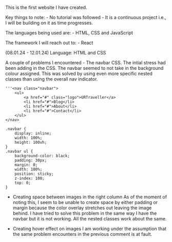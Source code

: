 This is the first website I have created.

Key things to note:
    - No tutorial was followed
    - It is a continuous project i.e., I will be building on it as time progresses.

The languages being used are:
    - HTML, CSS and JavaScript

The framework I will reach out to:
    - React

(08.01.24 - 12.01.24)
Language:
HTML and CSS

A couple of problems I encountered
    - The navbar CSS.
        The intial stress had been adding in the CSS. The navbar seemed to not take in the background colour assigned. This was solved by using even more specific nested classes than using the overall nav indicator. 

    '''<nav class="navbar">
        <ul>
            <a href="#" class="logo">URTraveller</a>
            <li href="#">Blog</li>
            <li href="#">About</li>
            <li href="#">Contact</li>
        </ul>
    </nav>

    .navbar {
        display: inline;
        width: 100%;
        height: 100vh;
    }
    .navbar ul {
        background-color: black;
        padding: 30px;
        margin: 0;
        width: 100%;
        position: sticky;
        z-index: 100;
        top: 0;
    }  

- Creating space between images in the right column
        As of the moment of noting this, I seem to be unable to create space by either padding or margin because the color overlay stretches out leaving the image behind. I have tried         to solve this problem in the same way I have the navbar but it is not working. All the nested classes work about the same. 

- Creating hover effect on images
        I am working under the assumption that the same problem encounters in the previous comment is at fault. 
